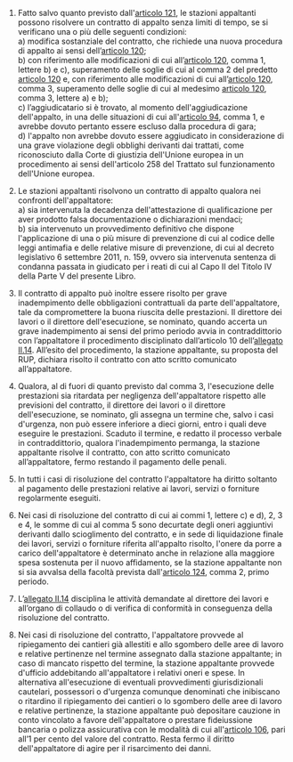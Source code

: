1. Fatto salvo quanto previsto dall'[articolo 121](/index.html?article=articolo-121&version=1), le stazioni appaltanti possono risolvere un contratto di appalto senza limiti di tempo, se si verificano una o più delle seguenti condizioni: <br>a) modifica sostanziale del contratto, che richiede una nuova procedura di appalto ai sensi dell’[articolo 120](/index.html?article=articolo-120&version=2); <br>b) con riferimento alle modificazioni di cui all’[articolo 120](/index.html?article=articolo-120&version=2), comma 1, lettere b) e c), superamento delle soglie di cui al comma 2 del predetto [articolo 120](/index.html?article=articolo-120&version=2) e, con riferimento alle modificazioni di cui all’[articolo 120](/index.html?article=articolo-120&version=2), comma 3, superamento delle soglie di cui al medesimo [articolo 120](/index.html?article=articolo-120&version=2), comma 3, lettere a) e b); <br>c) l’aggiudicatario si è trovato, al momento dell'aggiudicazione dell'appalto, in una delle situazioni di cui all'[articolo 94](/index.html?article=articolo-94&version=1), comma 1, e avrebbe dovuto pertanto essere escluso dalla procedura di gara; <br>d) l'appalto non avrebbe dovuto essere aggiudicato in considerazione di una grave violazione degli obblighi derivanti dai trattati, come riconosciuto dalla Corte di giustizia dell'Unione europea in un procedimento ai sensi dell'articolo 258 del Trattato sul funzionamento dell'Unione europea. 

2. Le stazioni appaltanti risolvono un contratto di appalto qualora nei confronti dell'appaltatore: <br>a) sia intervenuta la decadenza dell'attestazione di qualificazione per aver prodotto falsa documentazione o dichiarazioni mendaci; <br>b) sia intervenuto un provvedimento definitivo che dispone l'applicazione di una o più misure di prevenzione di cui al codice delle leggi antimafia e delle relative misure di prevenzione, di cui al decreto legislativo 6 settembre 2011, n. 159, ovvero sia intervenuta sentenza di condanna passata in giudicato per i reati di cui al Capo II del Titolo IV della Parte V del presente Libro. 

3. Il contratto di appalto può inoltre essere risolto per grave inadempimento delle obbligazioni contrattuali da parte dell'appaltatore, tale da compromettere la buona riuscita delle prestazioni. Il direttore dei lavori o il direttore dell'esecuzione, se nominato, quando accerta un grave inadempimento ai sensi del primo periodo avvia in contraddittorio con l’appaltatore il procedimento disciplinato dall’articolo 10 dell’[allegato II.14](/index.html?section=attachment-2-14&version=2). All’esito del procedimento, la stazione appaltante, su proposta del RUP, dichiara risolto il contratto con atto scritto comunicato all’appaltatore. 

4. Qualora, al di fuori di quanto previsto dal comma 3, l'esecuzione delle prestazioni sia ritardata per negligenza dell'appaltatore rispetto alle previsioni del contratto, il direttore dei lavori o il direttore dell'esecuzione, se nominato, gli assegna un termine che, salvo i casi d'urgenza, non può essere inferiore a dieci giorni, entro i quali deve eseguire le prestazioni. Scaduto il termine, e redatto il processo verbale in contraddittorio, qualora l'inadempimento permanga, la stazione appaltante risolve il contratto, con atto scritto comunicato all’appaltatore, fermo restando il pagamento delle penali. 

5. In tutti i casi di risoluzione del contratto l'appaltatore ha diritto soltanto al pagamento delle prestazioni relative ai lavori, servizi o forniture regolarmente eseguiti. 

6. Nei casi di risoluzione del contratto di cui ai commi 1, lettere c) e d), 2, 3 e 4, le somme di cui al comma 5 sono decurtate degli oneri aggiuntivi derivanti dallo scioglimento del contratto, e in sede di liquidazione finale dei lavori, servizi o forniture riferita all'appalto risolto, l'onere da porre a carico dell'appaltatore è determinato anche in relazione alla maggiore spesa sostenuta per il nuovo affidamento, se la stazione appaltante non si sia avvalsa della facoltà prevista dall'[articolo 124](/index.html?article=articolo-124&version=1), comma 2, primo periodo. 

7. L’[allegato II.14](/index.html?section=attachment-2-14&version=2) disciplina le attività demandate al direttore dei lavori e all’organo di collaudo o di verifica di conformità in conseguenza della risoluzione del contratto. 

8. Nei casi di risoluzione del contratto, l'appaltatore provvede al ripiegamento dei cantieri già allestiti e allo sgombero delle aree di lavoro e relative pertinenze nel termine assegnato dalla stazione appaltante; in caso di mancato rispetto del termine, la stazione appaltante provvede d'ufficio addebitando all'appaltatore i relativi oneri e spese. In alternativa all'esecuzione di eventuali provvedimenti giurisdizionali cautelari, possessori o d'urgenza comunque denominati che inibiscano o ritardino il ripiegamento dei cantieri o lo sgombero delle aree di lavoro e relative pertinenze, la stazione appaltante può depositare cauzione in conto vincolato a favore dell'appaltatore o prestare fideiussione bancaria o polizza assicurativa con le modalità di cui all'[articolo 106](/index.html?article=articolo-106&version=2), pari all’1 per cento del valore del contratto. Resta fermo il diritto dell'appaltatore di agire per il risarcimento dei danni. 
